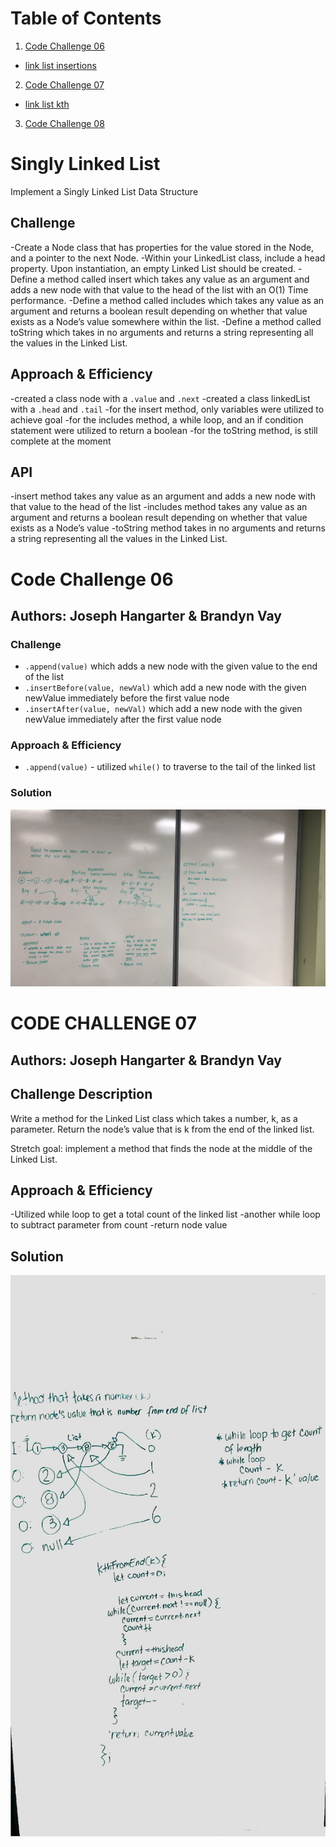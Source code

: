 # Table of Contents

1. [Code Challenge 06](#Code-Challenge-06)
  * [link list insertions](https://github.com/JCode1986/data-structures-and-algorithms/blob/linked_list/Data-Structures/linkedList/linked-list.js)
2. [Code Challenge 07](#Code-Challenge-07)
  * [link list kth](https://github.com/JCode1986/data-structures-and-algorithms/blob/ll_kth_from_end/Data-Structures/linkedList/linked-list.js)
3. [Code Challenge 08](#Code-Challenge_08)

# Singly Linked List
Implement a Singly Linked List Data Structure

## Challenge
-Create a Node class that has properties for the value stored in the Node, and a pointer to the next Node.
-Within your LinkedList class, include a head property. Upon instantiation, an empty Linked List should be created.
-Define a method called insert which takes any value as an argument and adds a new node with that value to the head of the list with an O(1) Time performance.
-Define a method called includes which takes any value as an argument and returns a boolean result depending on whether that value exists as a Node’s value somewhere within the list.
-Define a method called toString which takes in no arguments and returns a string representing all the values in the Linked List.

## Approach & Efficiency
-created a class node with a `.value` and `.next`
-created a class linkedList with a `.head` and `.tail`
-for the insert method, only variables were utilized to achieve goal
-for the includes method, a while loop, and an if condition statement were utilized to return a boolean
-for the toString method, is still complete at the moment

## API
-insert method takes any value as an argument and adds a new node with that value to the head of the list
-includes method takes any value as an argument and returns a boolean result depending on whether that value exists as a Node’s value 
-toString method takes in no arguments and returns a string representing all the values in the Linked List.

# Code Challenge 06
## Authors: Joseph Hangarter & Brandyn Vay

### Challenge
* `.append(value)` which adds a new node with the given value to the end of the list
* `.insertBefore(value, newVal)` which add a new node with the given newValue immediately before the first value node
* `.insertAfter(value, newVal)` which add a new node with the given newValue immediately after the first value node

### Approach & Efficiency
* `.append(value)` - utilized `while()` to traverse to the tail of the linked list

### Solution
![Code-Challenge-6](./whiteboard-img/code-challenge-6.jpg)


# CODE CHALLENGE 07
## Authors: Joseph Hangarter & Brandyn Vay

## Challenge Description
Write a method for the Linked List class which takes a number, k, as a parameter. Return the node’s value that is k from the end of the linked list.

Stretch goal: implement a method that finds the node at the middle of the Linked List.

## Approach & Efficiency
-Utilized while loop to get a total count of the linked list
-another while loop to subtract parameter from count
-return node value

## Solution
![Code-Challenge-7](./whiteboard-img/code-challenge-7.jpg)
